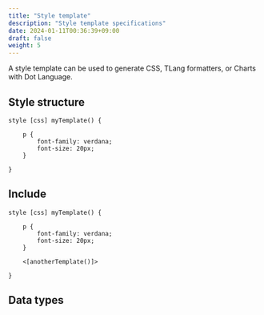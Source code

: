```yaml
---
title: "Style template"
description: "Style template specifications"
date: 2024-01-11T00:36:39+09:00
draft: false
weight: 5
---
```


A style template can be used to generate CSS, TLang formatters, or Charts with Dot Language.

## Style structure

```tlang
style [css] myTemplate() {

    p {
        font-family: verdana;
        font-size: 20px;
    }

}
```

## Include

```tlang
style [css] myTemplate() {

    p {
        font-family: verdana;
        font-size: 20px;
    }

    <[anotherTemplate()]>

}
```

## Data types
